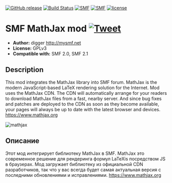 [![GitHub release](https://img.shields.io/github/release/realdigger/SMF-MathJax.svg)](https://github.com/realdigger/SMF-MathJax/releases)
[![Build Status](https://travis-ci.org/realdigger/SMF-MathJax.svg?branch=master)](https://travis-ci.org/realdigger/SMF-MathJax)
[![SMF](https://img.shields.io/badge/SMF-2.0-blue.svg?style==flat)](https://simplemachines.org)
[![SMF](https://img.shields.io/badge/SMF-2.1-blue.svg?style==flat)](https://simplemachines.org)
[![license](https://img.shields.io/github/license/realdigger/SMF-MathJax.svg)](https://github.com/realdigger/SMF-MathJax/blob/master/license.txt)  
# SMF MathJax mod [![Tweet](https://img.shields.io/twitter/url/http/shields.io.svg?style=social)](https://twitter.com/intent/tweet?text=SMF%20MathJax.%20This%20mod%20integrates%20the%20MathJax%20library%20into%20SMF%20forum.&url=https://github.com/realdigger/SMF-MathJax&hashtags=smf,mathjax)
* **Author:** digger http://mysmf.net
* **License:** GPLv3
* **Compatible with:** SMF 2.0, SMF 2.1

## Description
This mod integrates the MathJax library into SMF forum. MathJax is the modern JavaScript-based LaTeX rendering solution for the Internet.  Mod uses the MathJax CDN. The CDN will automatically arrange for your readers to download MathJax files from a fast, nearby server. And since bug fixes and patches are deployed to the CDN as soon as they become available, your pages will always be up to date with the latest browser and devices.
https://www.mathjax.org

![mathjax](https://user-images.githubusercontent.com/1187218/33282315-b1664a42-d3c1-11e7-8778-740ba18f45be.png)

## Описание
Этот мод интегрирует библиотеку MathJax в SMF. MathJax это современное решение для рендеринга формул LaTeXis посредством JS в браузерах. Мод загружает библиотеку из официальной CDN разработчиков, так что у вас всегда будет самая актуальная версия с последними обновлениями и исправлениями.
https://www.mathjax.org
